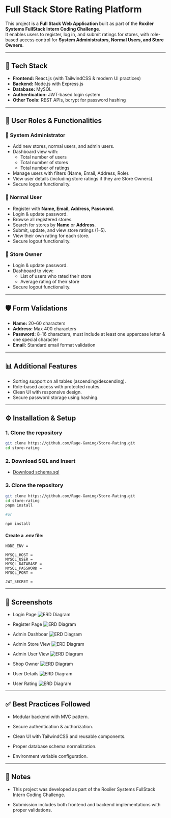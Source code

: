# Full Stack Store Rating Platform

This project is a **Full Stack Web Application** built as part of the **Roxiler Systems FullStack Intern Coding Challenge**.  
It enables users to register, log in, and submit ratings for stores, with role-based access control for **System Administrators, Normal Users, and Store Owners**.

---

## 🚀 Tech Stack

- **Frontend:** React.js (with TailwindCSS & modern UI practices)
- **Backend:** Node.js with Express.js
- **Database:** MySQL
- **Authentication:** JWT-based login system
- **Other Tools:** REST APIs, bcrypt for password hashing

---

## 🔑 User Roles & Functionalities

### 👑 System Administrator
- Add new stores, normal users, and admin users.
- Dashboard view with:
  - Total number of users  
  - Total number of stores  
  - Total number of ratings  
- Manage users with filters (Name, Email, Address, Role).
- View user details (including store ratings if they are Store Owners).
- Secure logout functionality.

### 🙋 Normal User
- Register with **Name, Email, Address, Password**.
- Login & update password.
- Browse all registered stores.
- Search for stores by **Name** or **Address**.
- Submit, update, and view store ratings (1–5).
- View their own rating for each store.
- Secure logout functionality.

### 🏪 Store Owner
- Login & update password.
- Dashboard to view:
  - List of users who rated their store  
  - Average rating of their store  
- Secure logout functionality.

---

## 🛡️ Form Validations

- **Name:** 20–60 characters  
- **Address:** Max 400 characters  
- **Password:** 8–16 characters, must include at least one uppercase letter & one special character  
- **Email:** Standard email format validation  

---

## 📊 Additional Features
- Sorting support on all tables (ascending/descending).
- Role-based access with protected routes.
- Clean UI with responsive design.
- Secure password storage using hashing.



---

## ⚙️ Installation & Setup

### 1. Clone the repository
```bash
git clone https://github.com/Rage-Gaming/Store-Rating.git
cd store-rating
```

### 2. Download SQL and Insert

* [Download schema.sql](https://github.com/Rage-Gaming/Store-Rating/raw/master/Docs/schema.sql)



### 3. Clone the repository
```bash
git clone https://github.com/Rage-Gaming/Store-Rating.git
cd store-rating
pnpm install

#or

npm install
```

#### Create a .env file:
```
NODE_ENV =

MYSQL_HOST = 
MYSQL_USER = 
MYSQL_DATABASE = 
MYSQL_PASSWORD =
MYSQL_PORT = 

JWT_SECRET = 
```

---

## 📸 Screenshots
* Login Page
![ERD Diagram](./Docs/Images/Login.png)

* Register Page
  ![ERD Diagram](./Docs/Images/Register.png)

* Admin Dashboar
  ![ERD Diagram](./Docs/Images/AdminDashboard.png)

* Admin Store View
  ![ERD Diagram](./Docs/Images/AdminStoreView.png)

* Admin User View
  ![ERD Diagram](./Docs/Images/AdminUserView.png)

* Shop Owner
 ![ERD Diagram](./Docs/Images/Owner.png)

 * User Details 
 ![ERD Diagram](./Docs/Images/UserDetailspng.png)

 * User Rating 
 ![ERD Diagram](./Docs/Images/UserRating.png)

---

## ✅ Best Practices Followed
* Modular backend with MVC pattern.

* Secure authentication & authorization.

* Clean UI with TailwindCSS and reusable components.

* Proper database schema normalization.

* Environment variable configuration.



---

## 📌 Notes

* This project was developed as part of the Roxiler Systems FullStack Intern Coding Challenge.

* Submission includes both frontend and backend implementations with proper validations.